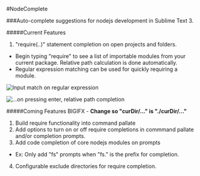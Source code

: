 #NodeComplete
  
###Auto-complete suggestions for nodejs development in Sublime Text 3.

#####Current Features
	
1. "require(..)" statement completion on open projects and folders.
  * Begin typing "require" to see a list of importable modules from your current package. Relative path calculation is done automatically.
  * Regular expression matching can be used for quickly requiring a module.
  
  ![Input match on regular expression](http://i.imgur.com/l03I7Hb.png)
  
  ![...on pressing enter, relative path completion](http://i.imgur.com/ntFoNgB.png)

#####Coming Features
BIGIFX - **Change so "curDir/..." is "./curDir/..."**  
1. Build require functionality into command pallate
2. Add options to turn on or off require completions in commmand pallate and/or completion prompts.
3. Add code completion of core nodejs modules on prompts
  * Ex: Only add "fs" prompts when "fs." is the prefix for completion.
4. Configurable exclude directories for require completion.
